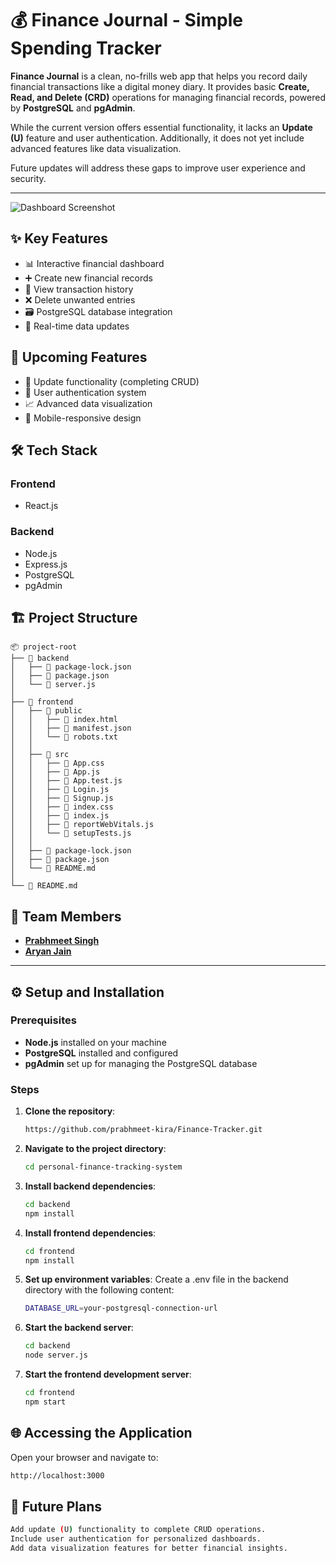 # 💰 Finance Journal - Simple Spending Tracker

**Finance Journal** is a clean, no-frills web app that helps you record daily financial transactions like a digital money diary. It provides basic **Create, Read, and Delete (CRD)** operations for managing financial records, powered by **PostgreSQL** and **pgAdmin**.

While the current version offers essential functionality, it lacks an **Update (U)** feature and user authentication. Additionally, it does not yet include advanced features like data visualization.

Future updates will address these gaps to improve user experience and security.

---

![Dashboard Screenshot](https://github.com/user-attachments/assets/6b13c3b3-2760-4f27-8b4f-d3b7e8157465)

## ✨ Key Features

- 📊 Interactive financial dashboard
- ➕ Create new financial records
- 👀 View transaction history
- ❌ Delete unwanted entries
- 🗃️ PostgreSQL database integration
- 🔄 Real-time data updates

## 🚀 Upcoming Features

- 🔄 Update functionality (completing CRUD)
- 🔐 User authentication system
- 📈 Advanced data visualization
- 📱 Mobile-responsive design

## 🛠️ Tech Stack

### Frontend

- React.js

### Backend

- Node.js
- Express.js
- PostgreSQL
- pgAdmin

## 🏗️ Project Structure

```text
📦 project-root
├── 📂 backend
│   ├── 📄 package-lock.json
│   ├── 📄 package.json
│   └── 📄 server.js
│
├── 📂 frontend
│   ├── 📂 public
│   │   ├── 📄 index.html
│   │   ├── 📄 manifest.json
│   │   └── 📄 robots.txt
│   │
│   ├── 📂 src
│   │   ├── 📄 App.css
│   │   ├── 📄 App.js
│   │   ├── 📄 App.test.js
│   │   ├── 📄 Login.js
│   │   ├── 📄 Signup.js
│   │   ├── 📄 index.css
│   │   ├── 📄 index.js
│   │   ├── 📄 reportWebVitals.js
│   │   └── 📄 setupTests.js
│   │
│   ├── 📄 package-lock.json
│   ├── 📄 package.json
│   └── 📄 README.md
│
└── 📄 README.md
```

## 👥 Team Members

- [**Prabhmeet Singh**](https://github.com/prabhmeet-kira)
- [**Aryan Jain**](https://github.com/08-Aryan)

---

## ⚙️ Setup and Installation

### Prerequisites

- **Node.js** installed on your machine
- **PostgreSQL** installed and configured
- **pgAdmin** set up for managing the PostgreSQL database

### Steps

1. **Clone the repository**:
   ```bash
   https://github.com/prabhmeet-kira/Finance-Tracker.git
   ```
2. **Navigate to the project directory**:
   ```bash
   cd personal-finance-tracking-system
   ```
3. **Install backend dependencies**:
   ```bash
   cd backend
   npm install
   ```
4. **Install frontend dependencies**:
   ```bash
   cd frontend
   npm install
   ```
5. **Set up environment variables**:
   Create a .env file in the backend directory with the following content:
   ```bash
   DATABASE_URL=your-postgresql-connection-url
   ```
6. **Start the backend server**:
   ```bash
   cd backend
   node server.js
   ```
7. **Start the frontend development server**:
   ```bash
   cd frontend
   npm start
   ```

## 🌐 Accessing the Application

Open your browser and navigate to:

```bash
http://localhost:3000
```

## 🚀 Future Plans

```bash
Add update (U) functionality to complete CRUD operations.
Include user authentication for personalized dashboards.
Add data visualization features for better financial insights.
```
